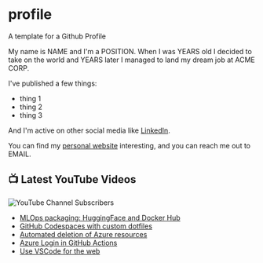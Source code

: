 # profile
A template for a Github Profile

My name is NAME and I'm a POSITION. When I was YEARS old I decided to take on the world and YEARS later I managed to land my dream job at ACME CORP.

I've published a few things:

* thing 1
* thing 2
* thing 3

And I'm active on other social media like [LinkedIn](https://www.linkedin.com/in/NICKNAME).

You can find my [personal website](https://example.com) interesting, and you can reach me out to EMAIL.


## 📺 Latest YouTube Videos

![YouTube Channel Subscribers](https://img.shields.io/youtube/channel/subscribers/UCt56bfntHoZFI60G5NIiTww?label=YouTube%20Subscribers&style=social)

<!-- YOUTUBE-VIDEOS-LIST:START -->
- [MLOps packaging: HuggingFace and Docker Hub](https://www.youtube.com/watch?v=Jo98GLhw6BM)
- [GitHub Codespaces with custom dotfiles](https://www.youtube.com/watch?v=H4B37bZdYsk)
- [Automated deletion of Azure resources](https://www.youtube.com/watch?v=Nd4cwxROq30)
- [Azure Login in GitHub Actions](https://www.youtube.com/watch?v=Z06OyG4i18w)
- [Use VSCode for the web](https://www.youtube.com/watch?v=_9gXA8Ign8o)
<!-- YOUTUBE-VIDEOS-LIST:END -->
